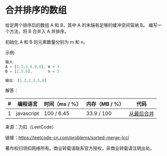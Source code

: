 # 合并排序的数组

给定两个排序后的数组 A 和 B，其中 A 的末端有足够的缓冲空间容纳 B。 编写一个方法，将 B 合并入 A 并排序。

初始化 A 和 B 的元素数量分别为 m 和 n。

示例:

``` javascript
输入:
A = [1,2,3,0,0,0], m = 3
B = [2,5,6],       n = 3

输出: [1,2,2,3,5,6]
```

解答：

**#**|**编程语言**|**时间（ms / %）**|**内存（MB / %）**|**代码**
--|--|--|--|--
1|javascript|100 / 6.45|33.9 / 100|[从最后合并](./javascript/ac_v1.js)

来源：力扣（LeetCode）

链接：https://leetcode-cn.com/problems/sorted-merge-lcci

著作权归领扣网络所有。商业转载请联系官方授权，非商业转载请注明出处。
